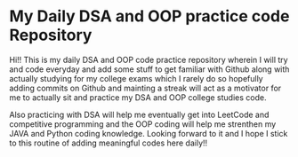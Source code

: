 <h1> My Daily DSA and OOP practice code Repository</h1>

<p>Hi!! This is my daily DSA and OOP code practice repository wherein I will try and code everyday and add some stuff to get familiar with Github along with actually studying for my college exams which I rarely do so hopefully adding commits on Github and mainting a streak will act as a motivator for me to actually sit and practice my DSA and OOP college studies code.</p><p>Also practicing with DSA will help me eventually get into LeetCode and competitive programming and the OOP coding will help me strenthen my JAVA and Python coding knowledge. Looking forward to it and I hope I stick to this routine of adding meaningful codes here daily!!</p>